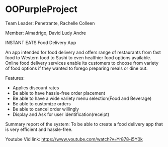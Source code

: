 # OOPurpleProject

Team Leader: Penetrante, Rachelle Colleen

Member: Almadrigo, David Ludy Andre

INSTANT EATS 
Food Delivery App

An app intended for food delivery and offers range of restaurants from fast food to Western food to Sushi to even healthier food options available. Online food delivery services enable its customers to choose from variety of food options if they wanted to forego preparing meals or dine out.

Features:

- Applies discount rates
- Be able to have hassle-free order placement
- Be able to have a wide variety menu selection(Food and Beverage) 
- Be able to customize orders 
- Be able to cancel order willingly
- Display and Ask for user identification(receipt)

Summary report of the system: To be able to create a food delivery app that is very efficient and hassle-free.

Youtube Vid link:
https://www.youtube.com/watch?v=Yr878-i5Y0k
